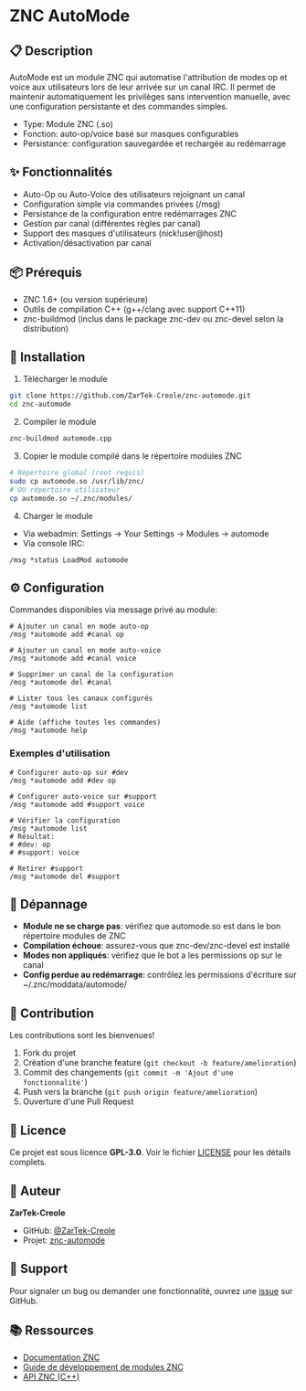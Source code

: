 # ZNC AutoMode

## 📋 Description

AutoMode est un module ZNC qui automatise l'attribution de modes op et voice aux utilisateurs lors de leur arrivée sur un canal IRC. Il permet de maintenir automatiquement les privilèges sans intervention manuelle, avec une configuration persistante et des commandes simples.

- Type: Module ZNC (.so)
- Fonction: auto-op/voice basé sur masques configurables
- Persistance: configuration sauvegardée et rechargée au redémarrage

## ✨ Fonctionnalités

- Auto-Op ou Auto-Voice des utilisateurs rejoignant un canal
- Configuration simple via commandes privées (/msg)
- Persistance de la configuration entre redémarrages ZNC
- Gestion par canal (différentes règles par canal)
- Support des masques d'utilisateurs (nick!user@host)
- Activation/désactivation par canal

## 📦 Prérequis

- ZNC 1.6+ (ou version supérieure)
- Outils de compilation C++ (g++/clang avec support C++11)
- znc-buildmod (inclus dans le package znc-dev ou znc-devel selon la distribution)

## 🚀 Installation

1) Télécharger le module
```bash
git clone https://github.com/ZarTek-Creole/znc-automode.git
cd znc-automode
```

2) Compiler le module
```bash
znc-buildmod automode.cpp
```

3) Copier le module compilé dans le répertoire modules ZNC
```bash
# Répertoire global (root requis)
sudo cp automode.so /usr/lib/znc/
# OU répertoire utilisateur
cp automode.so ~/.znc/modules/
```

4) Charger le module
- Via webadmin: Settings → Your Settings → Modules → automode
- Via console IRC:
```
/msg *status LoadMod automode
```

## ⚙️ Configuration

Commandes disponibles via message privé au module:

```
# Ajouter un canal en mode auto-op
/msg *automode add #canal op

# Ajouter un canal en mode auto-voice
/msg *automode add #canal voice

# Supprimer un canal de la configuration
/msg *automode del #canal

# Lister tous les canaux configurés
/msg *automode list

# Aide (affiche toutes les commandes)
/msg *automode help
```

### Exemples d'utilisation

```
# Configurer auto-op sur #dev
/msg *automode add #dev op

# Configurer auto-voice sur #support
/msg *automode add #support voice

# Vérifier la configuration
/msg *automode list
# Résultat:
# #dev: op
# #support: voice

# Retirer #support
/msg *automode del #support
```

## 🔎 Dépannage

- **Module ne se charge pas**: vérifiez que automode.so est dans le bon répertoire modules de ZNC
- **Compilation échoue**: assurez-vous que znc-dev/znc-devel est installé
- **Modes non appliqués**: vérifiez que le bot a les permissions op sur le canal
- **Config perdue au redémarrage**: contrôlez les permissions d'écriture sur ~/.znc/moddata/automode/

## 🤝 Contribution

Les contributions sont les bienvenues!

1. Fork du projet
2. Création d'une branche feature (`git checkout -b feature/amelioration`)
3. Commit des changements (`git commit -m 'Ajout d'une fonctionnalité'`)
4. Push vers la branche (`git push origin feature/amelioration`)
5. Ouverture d'une Pull Request

## 📝 Licence

Ce projet est sous licence **GPL-3.0**. Voir le fichier [LICENSE](LICENSE) pour les détails complets.

## 👤 Auteur

**ZarTek-Creole**
- GitHub: [@ZarTek-Creole](https://github.com/ZarTek-Creole)
- Projet: [znc-automode](https://github.com/ZarTek-Creole/znc-automode)

## 🐛 Support

Pour signaler un bug ou demander une fonctionnalité, ouvrez une [issue](https://github.com/ZarTek-Creole/znc-automode/issues) sur GitHub.

## 📚 Ressources

- [Documentation ZNC](https://wiki.znc.in/)
- [Guide de développement de modules ZNC](https://wiki.znc.in/Writing_modules)
- [API ZNC (C++)](https://znc.in/docs/api/)
